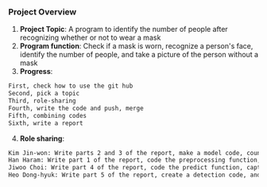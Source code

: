 ### **Project Overview**
1. **Project Topic**: A program to identify the number of people after recognizing whether or not to wear a mask
2. **Program function**: Check if a mask is worn, recognize a person's face, identify the number of people, and take a picture of the person without a mask
3. **Progress**:
```sh
First, check how to use the git hub
Second, pick a topic
Third, role-sharing
Fourth, write the code and push, merge
Fifth, combining codes
Sixth, write a report
```

4. **Role sharing**:
```sh
Kim Jin-won: Write parts 2 and 3 of the report, make a model code, count how many people are wearing masks, and upload tensorflow files
Han Haram: Write part 1 of the report, code the preprocessing function, and count how many people are wearing masks and not wearing masks
Jiwoo Choi: Write part 4 of the report, code the predict function, capture people without masks and save image files
Heo Dong-hyuk: Write part 5 of the report, create a detection code, and capture people without masks and save image files
```
